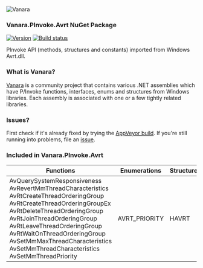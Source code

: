 ﻿![Vanara](https://raw.githubusercontent.com/dahall/Vanara/master/docs/icons/VanaraHeading.png)
### **Vanara.PInvoke.Avrt NuGet Package**
[![Version](https://img.shields.io/nuget/v/Vanara.PInvoke.Avrt?label=NuGet&style=flat-square)](https://github.com/dahall/Vanara/releases)
[![Build status](https://img.shields.io/appveyor/build/dahall/vanara?label=AppVeyor%20build&style=flat-square)](https://ci.appveyor.com/project/dahall/vanara)

PInvoke API (methods, structures and constants) imported from Windows Avrt.dll.

### **What is Vanara?**

[Vanara](https://github.com/dahall/Vanara) is a community project that contains various .NET assemblies which have P/Invoke functions, interfaces, enums and structures from Windows libraries. Each assembly is associated with one or a few tightly related libraries.

### **Issues?**

First check if it's already fixed by trying the [AppVeyor build](https://ci.appveyor.com/nuget/vanara-prerelease).
If you're still running into problems, file an [issue](https://github.com/dahall/Vanara/issues).

### **Included in Vanara.PInvoke.Avrt**

Functions | Enumerations | Structures
--- | --- | ---
AvQuerySystemResponsiveness AvRevertMmThreadCharacteristics AvRtCreateThreadOrderingGroup AvRtCreateThreadOrderingGroupEx AvRtDeleteThreadOrderingGroup AvRtJoinThreadOrderingGroup AvRtLeaveThreadOrderingGroup AvRtWaitOnThreadOrderingGroup AvSetMmMaxThreadCharacteristics AvSetMmThreadCharacteristics AvSetMmThreadPriority  | AVRT_PRIORITY            | HAVRT           
